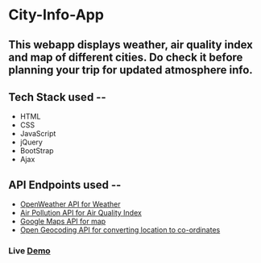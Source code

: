 # City-Info-App

## This webapp displays weather, air quality index and map of different cities. Do check it before planning your trip for updated atmosphere info.

## Tech Stack used --

- HTML
- CSS
- JavaScript
- jQuery
- BootStrap
- Ajax

## API Endpoints used --

- [OpenWeather API for Weather](https://openweathermap.org/current)
- [Air Pollution API for Air Quality Index](https://www.airpollutionapi.com/api)
- [Google Maps API for map](https://developers.google.com/maps/documentation/javascript/tutorial)
- [Open Geocoding API for converting location to co-ordinates](https://developer.mapquest.com/documentation/open/geocoding-api/address/get/)

### Live [Demo](https://ramanpreet6262.github.io/City-Info-App/)
